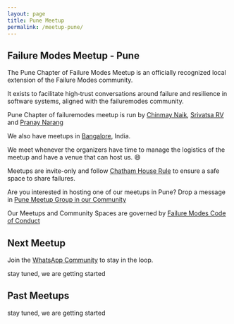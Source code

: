 ```yaml
---
layout: page
title: Pune Meetup
permalink: /meetup-pune/
---
```


## Failure Modes Meetup - Pune

The Pune Chapter of Failure Modes Meetup is an officially recognized local extension of the Failure Modes community.

It exists to facilitate high‑trust conversations around failure and resilience in software systems,
aligned with the failuremodes community.

Pune Chapter of failuremodes meetup is run by [Chinmay Naik](https://in.linkedin.com/in/chinmay185), [Srivatsa RV](https://www.linkedin.com/in/srivatsarv/) and [Pranay Narang](https://www.linkedin.com/in/pranay-narang/)

We also have meetups in [Bangalore](/meetup/), India.

We meet whenever the organizers have time to manage the logistics of the meetup and have a venue that can host us. :smile:

Meetups are invite-only and follow [Chatham House Rule](https://en.wikipedia.org/wiki/Chatham_House_Rule) to ensure a safe space to share failures.

Are you interested in hosting one of our meetups in Pune? Drop a message in [Pune Meetup Group in our Community](https://chat.whatsapp.com/Ll3EtARbtVI9Yejue8Gpj2?mode=ac_t)

Our Meetups and Community Spaces are governed by [Failure Modes Code of Conduct](/coc/)

## Next Meetup

Join the [WhatsApp Community](https://chat.whatsapp.com/IQOeAnHctWu2FSbgZ0Brro) to stay in the loop.

stay tuned, we are getting started

## Past Meetups

stay tuned, we are getting started
